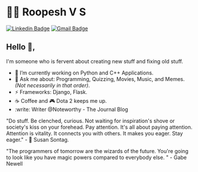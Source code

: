 # :man_technologist: Roopesh V S
[![Linkedin Badge](https://img.shields.io/badge/-roopeshvs-blue?style=flat-square&logo=Linkedin&logoColor=white&link=https://www.linkedin.com/in/roopesh-vs/)](https://www.linkedin.com/in/roopesh-vs/)
[![Gmail Badge](https://img.shields.io/badge/-txtmeroopesh@gmail.com-c14438?style=flat-square&logo=Gmail&logoColor=white&link=mailto:txtmeroopesh@gmail.com)](mailto:txtmeroopesh@gmail.com)

## Hello 👋, 
I'm someone who is fervent about creating new stuff and fixing old stuff.

- :star2: I’m currently working on Python and C++ Applications.
- 💬 Ask me about: Programming, Quizzing, Movies, Music, and Memes. *(Not necessarily in that order)*.
- ⚡ Frameworks: Django, Flask.
- :coffee: Coffee and :video_game: Dota 2 keeps me up.
- :write: Writer @Noteworthy - The Journal Blog

"Do stuff. Be clenched, curious. Not waiting for inspiration's shove or society's kiss on your forehead. Pay attention. It's all about paying attention. Attention is vitality. It connects you with others. It makes you eager. Stay eager." - :woman: Susan Sontag.

"The programmers of tomorrow are the wizards of the future. You're going to look like you have magic powers compared to everybody else. " - Gabe Newell
